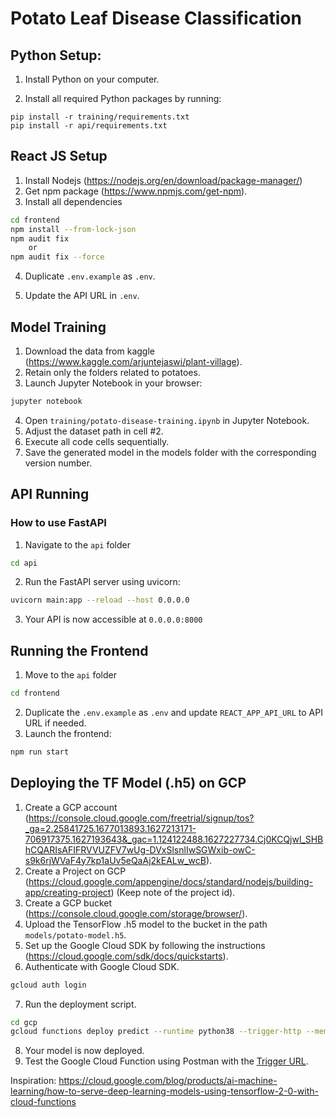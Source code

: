 # Potato Leaf Disease Classification

## Python Setup:

1. Install Python on your computer.

2. Install all required Python packages by running:

```
pip install -r training/requirements.txt
pip install -r api/requirements.txt
```

## React JS Setup

1. Install Nodejs (https://nodejs.org/en/download/package-manager/)
2. Get npm package (https://www.npmjs.com/get-npm).
3. Install all dependencies

```bash
cd frontend
npm install --from-lock-json
npm audit fix
    or
npm audit fix --force
```

4. Duplicate `.env.example` as `.env`.

5. Update the API URL in `.env`.

## Model Training

1. Download the data from kaggle (https://www.kaggle.com/arjuntejaswi/plant-village).
2. Retain only the folders related to potatoes.
3. Launch Jupyter Notebook in your browser:

```bash
jupyter notebook
```

4. Open `training/potato-disease-training.ipynb` in Jupyter Notebook.
5. Adjust the dataset path in cell #2.
6. Execute all code cells sequentially.
7. Save the generated model in the models folder with the corresponding version number.

## API Running

### How to use FastAPI

1. Navigate to the `api` folder

```bash
cd api
```

2. Run the FastAPI server using uvicorn:

```bash
uvicorn main:app --reload --host 0.0.0.0
```

3. Your API is now accessible at `0.0.0.0:8000`

## Running the Frontend

1. Move to the `api` folder

```bash
cd frontend
```

2. Duplicate the `.env.example` as `.env` and update `REACT_APP_API_URL` to API URL if needed.
3. Launch the frontend:

```bash
npm run start
```

## Deploying the TF Model (.h5) on GCP

1. Create a GCP account (https://console.cloud.google.com/freetrial/signup/tos?_ga=2.25841725.1677013893.1627213171-706917375.1627193643&_gac=1.124122488.1627227734.Cj0KCQjwl_SHBhCQARIsAFIFRVVUZFV7wUg-DVxSlsnlIwSGWxib-owC-s9k6rjWVaF4y7kp1aUv5eQaAj2kEALw_wcB).
2. Create a Project on GCP (https://cloud.google.com/appengine/docs/standard/nodejs/building-app/creating-project) (Keep note of the project id).
3. Create a GCP bucket (https://console.cloud.google.com/storage/browser/).
4. Upload the TensorFlow .h5 model to the bucket in the path `models/potato-model.h5`.
5. Set up the Google Cloud SDK by following the instructions  (https://cloud.google.com/sdk/docs/quickstarts).
6. Authenticate with Google Cloud SDK.

```bash
gcloud auth login
```

7. Run the deployment script.

```bash
cd gcp
gcloud functions deploy predict --runtime python38 --trigger-http --memory 512 --project project_id
```

8. Your model is now deployed.
9. Test the Google Cloud Function using Postman with the [Trigger URL](https://cloud.google.com/functions/docs/calling/http).

Inspiration: https://cloud.google.com/blog/products/ai-machine-learning/how-to-serve-deep-learning-models-using-tensorflow-2-0-with-cloud-functions

